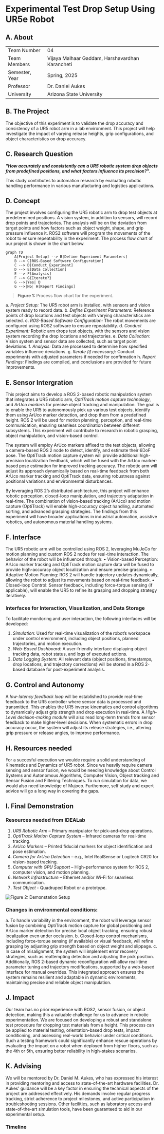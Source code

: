 # Experimental Test Drop Setup Using UR5e Robot
## A. About
<table>
  <tr>
    <td>Team Number</td>
    <td>04</td>
  </tr>
  <tr>
    <td>Team Members</td>
    <td>Vijaya Malhaar Gaddam, Harshavardhan Karancheti</td>
  </tr>
  <tr>
    <td>Semester, Year</td>
    <td>Spring, 2025</td>
  </tr>
  <tr>
    <td>Professor</td>
    <td>Dr. Daniel Aukes</td>
  </tr>
  <tr>
    <td>University</td>
    <td>Arizona State University</td>
  </tr>
</table>

## B. The Project

The objective of this experiment is to validate the drop accuracy and consistency of a UR5 robot arm in a lab environment. This project will help investigate the impact of varying release heights, grip configurations, and object characteristics on drop accuracy.

## C. Research Question
 
***"How accurately and consistently can a UR5 robotic system drop objects from predefined positions, and what factors influence its precision?".***  

This study contributes to automation research by evaluating robotic handling performance in various manufacturing and logistics applications.

## D. Concept
The project involves configuring the UR5 robotic arm to drop test objects at predetermined positions. A vision system, in addition to sensors, will record drop points and trajectories. The analysis will be on the deviation from target points and how factors such as object weight, shape, and grip pressure influence it. ROS2 software will program the movements of the robot to ensure repeatability in the experiment. The process flow chart of our project is shown in the chart below.



``` mermaid
graph TD
    A[Project Setup] --> B[Define Experiment Parameters]
    B --> C[ROS-Based Software Configuration]
    C --> D[Conduct Experiment]
    D --> E[Data Collection]
    E --> F[Analysis]
    F --> G{Iterate?}
    G -->|Yes| D
    G -->|No| H[Report Findings]
```
>**Figure 1:** Process flow chart for the experiment.

a. *Project Setup:* The UR5 robot arm is installed, with sensors and vision system ready to record data.
b. *Define Experiment Parameters:* Reference points of drop locations and test objects with varying characteristics are selected.
c. *ROS-Based Software Configuration:* The robot movements are configured using ROS2 software to ensure repeatability.
d. *Conduct Experiment:* Robotic arm drops test objects, with the sensors and vision system recording the drop locations and trajectories.
e. *Data Collection:* Vision system and sensor data are collected, such as target point deviations.
f. *Analysis:* Data are processed to determine how specified variables influence deviations.
g. *Iterate (if necessary):* Conduct experiments with adjusted parameters if needed for confirmation
h. *Report Findings:* Findings are compiled, and conclusions are provided for future improvements.

## E. Sensor Intergration
  This project aims to develop a ROS 2-based robotic manipulation system that integrates a UR5 robotic arm, *OptiTrack motion capture technology*, and *ArUco markers* for precise object tracking and manipulation. The goal is to enable the UR5 to autonomously pick up various test objects, identify them using ArUco marker detection, and drop them from a predefined height. ROS 2 will be used for motion planning, perception, and real-time communication, ensuring seamless coordination between different subsystems. This experiment will contribute to research in robotic grasping, object manipulation, and vision-based control.
  
  The system will employ ArUco markers affixed to the test objects, allowing a camera-based ROS 2 node to detect, identify, and estimate their 6DoF pose. The OptiTrack motion capture system will provide additional high-precision localization feedback, which will be fused with the ArUco marker-based pose estimation for improved tracking accuracy. The robotic arm will adjust its approach dynamically based on real-time feedback from both ArUco marker tracking and OptiTrack data, ensuring robustness against positional variations and environmental disturbances.
  
  By leveraging ROS 2’s distributed architecture, this project will enhance robotic perception, closed-loop manipulation, and trajectory adaptation in real-time. The combination of vision-based tracking (ArUco) and motion capture (OptiTrack) will enable high-accuracy object handling, automated sorting, and advanced grasping strategies. The findings from this experiment will have broader applications in industrial automation, assistive robotics, and autonomous material handling systems.

## F. Interface
The UR5 robotic arm will be controlled using ROS 2, leveraging MuJoCo for motion planning and custom ROS 2 nodes for real-time interaction. The behavior of the robot will be influenced through:
•	Vision-based Perception: ArUco marker tracking and OptiTrack motion capture data will be fused to provide high-accuracy object localization and ensure precise grasping.
•	Adaptive Motion Planning: ROS 2 will handle trajectory updates dynamically, allowing the robot to adjust its movements based on real-time feedback.
•	Closed-loop Control: Sensor feedback, including force-torque sensing (if applicable), will enable the UR5 to refine its grasping and dropping strategy iteratively.

### Interfaces for Interaction, Visualization, and Data Storage
To facilitate monitoring and user interaction, the following interfaces will be developed:
1.	*Simulation:* Used for real-time visualization of the robot’s workspace under control environment, including object positions, planned trajectories, and motion execution.
2.	*Web-Based Dashboard:* A user-friendly interface displaying object tracking data, robot status, and logs of executed actions.
3.	*Data Logging System:* All relevant data (object positions, timestamps, drop locations, and trajectory corrections) will be stored in a ROS 2-based database for post-experiment analysis.


## G. Control and Autonomy

A *low-latency feedback loop* will be established to provide real-time feedback to the UR5 controller where sensor data is processed and transmitted. 
This enables the UR5 inverse kinematics and control algorithms to dynamically adjust grip strength and drop execution in real-time. 
A *High-Level decision-making module* will also read long-term trends from sensor feedback to make higher-level decisions. When systematic errors in drop accuracy occur, the system will adjust its release strategies, i.e., altering grip pressure or release angles, to improve performance.

## H. Resources needed

For a succesful execution we woulde require a solid understanding of Kinematics and Dynamics of UR5 robot. Since we heavily require camera sensing and sensor fusion, we would be needing knowledge about Control Systems and Autonomous Algorithms, Computer Vision, Object tracking and Sensor Fusion and Filtering Techniques. To run simulation for data, we would also need knowledge of Mujoco. Furthemore, self study and expert advice will go a long way in covering the gaps.

## I. Final Demonstration

### Resources needed from IDEALab

1. *UR5 Robotic Arm* – Primary manipulator for pick-and-drop operations.
2. *OptiTrack Motion Capture System* – Infrared cameras for real-time tracking.
3. *ArUco Markers* – Printed fiducial markers for object identification and pose estimation.
4. *Camera for ArUco Detection* – e.g., Intel RealSense or Logitech C920 for vision-based tracking.
5. *Computer with GPU Support* – High-performance system for ROS 2, computer vision, and motion planning.
6. *Network Infrastructure* – Ethernet and/or Wi-Fi for seamless communication.
7. *Test Object* - Quadruped Robot or a prototype.

![Figure 2: Demonstation Setup](DemoSetup.jpg)


### Changes in environmental conditions:

a. To handle variability in the environment, the robot will leverage sensor fusion by combining OptiTrack motion capture for global positioning and ArUco marker detection for precise local object tracking, ensuring robust localization even under occlusion.
b. Closed-loop control mechanisms, including force-torque sensing (if available) or visual feedback, will refine grasping by adjusting grip strength based on object weight and slippage.
c. In case of misalignment, the system will implement error recovery strategies, such as reattempting detection and adjusting the pick position. Additionally, ROS 2-based dynamic reconfiguration will allow real-time parameter tuning and trajectory modifications, supported by a web-based interface for manual overrides. This integrated approach ensures the system remains resilient and adaptable in dynamic environments, maintaining precise and reliable object manipulation.

## J. Impact

Our team has no prior experience with ROS2, sensor fusion, or object detection, making this a valuable challenge for us to advance in robotic experimentation. We are focused on developing a robust and standalone test procedure for dropping test materials from a height. 
This process can be applied to material testing, orientation-based drop tests, impact conditioning, and assessing real-world behavior under critical conditions. Such a testing framework could significantly enhance rescue operations by evaluating the impact on a robot when deployed from higher floors, such as the 4th or 5th, ensuring better reliability in high-stakes scenarios.

## K. Advising

We will be mentored by Dr. Daniel M. Aukes, who has expressed his interest in providing mentoring and access to state-of-the-art hardware facilities. Dr. Aukes' guidance will be a key factor in ensuring the technical aspects of the project are addressed effectively. His demands involve regular progress tracking, strict adherence to project milestones, and active participation in troubleshooting sessions. Other facilities, such as laboratory access and state-of-the-art simulation tools, have been guaranteed to aid in our experimental setup.

### Timeline
